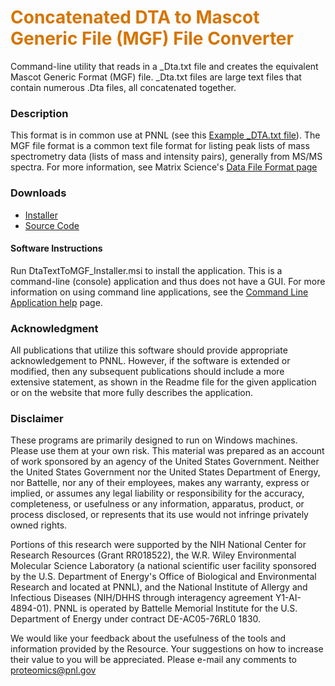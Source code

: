 # __<span style="color:#D57500">Concatenated DTA to Mascot Generic File (MGF) File Converter</span>__
Command-line utility that reads in a _Dta.txt file and creates the equivalent Mascot Generic Format (MGF) file. _Dta.txt files are large text files that contain numerous .Dta files, all concatenated together.

### Description
This format is in common use at PNNL (see this [Example _DTA.txt file](CDtaTextFileSplitter)). The MGF file format is a common text file format for listing peak lists of mass spectrometry data (lists of mass and intensity pairs), generally from MS/MS spectra. For more information, see Matrix Science's [Data File Format page](http://www.matrixscience.com/help/data_file_help.html)

### Downloads
* [Installer](https://panomics.pnnl.gov/downloads/installers/DtaTextToMascotGenericFormat_Installer.zip)
* [Source Code](https://panomics.pnnl.gov/downloads/installers/DtaTextToMascotGenericFormat_SourceAndSupportingDLLs.zip)

#### Software Instructions
Run DtaTextToMGF_Installer.msi to install the application.  This is a command-line (console) application and thus does not have a GUI.   For more information on using command line applications, see the [Command Line Application help](CmdLineHelp) page.

### Acknowledgment

All publications that utilize this software should provide appropriate acknowledgement to PNNL. However, if the software is extended or modified, then any subsequent publications should include a more extensive statement, as shown in the Readme file for the given application or on the website that more fully describes the application.

### Disclaimer

These programs are primarily designed to run on Windows machines. Please use them at your own risk. This material was prepared as an account of work sponsored by an agency of the United States Government. Neither the United States Government nor the United States Department of Energy, nor Battelle, nor any of their employees, makes any warranty, express or implied, or assumes any legal liability or responsibility for the accuracy, completeness, or usefulness or any information, apparatus, product, or process disclosed, or represents that its use would not infringe privately owned rights.

Portions of this research were supported by the NIH National Center for Research Resources (Grant RR018522), the W.R. Wiley Environmental Molecular Science Laboratory (a national scientific user facility sponsored by the U.S. Department of Energy's Office of Biological and Environmental Research and located at PNNL), and the National Institute of Allergy and Infectious Diseases (NIH/DHHS through interagency agreement Y1-AI-4894-01). PNNL is operated by Battelle Memorial Institute for the U.S. Department of Energy under contract DE-AC05-76RL0 1830.

We would like your feedback about the usefulness of the tools and information provided by the Resource. Your suggestions on how to increase their value to you will be appreciated. Please e-mail any comments to proteomics@pnl.gov
